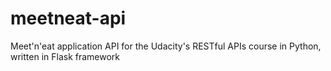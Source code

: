 # meetneat-api
Meet'n'eat application API for the Udacity's RESTful APIs course in Python, written in Flask framework

